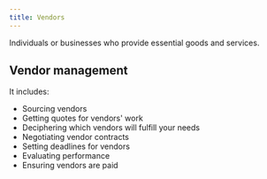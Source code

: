 ```yaml
---
title: Vendors
---
```

Individuals or businesses who provide essential goods and services. 

## Vendor management
It includes:
- Sourcing vendors
- Getting quotes for vendors' work
- Deciphering which vendors will fulfill your needs
- Negotiating vendor contracts
- Setting deadlines for vendors
- Evaluating performance
- Ensuring vendors are paid